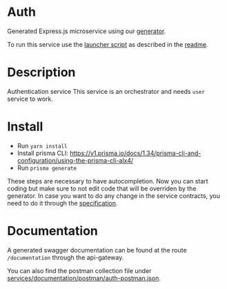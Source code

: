 # Auth

Generated Express.js microservice using our [generator](../../generator).

To run this service use the [launcher script](../launcher.sh) as described in the [readme](../README.md).

# Description

Authentication service
This service is an orchestrator and needs `user` service to work.

# Install

* Run `yarn install`
* Install prisma CLI: https://v1.prisma.io/docs/1.34/prisma-cli-and-configuration/using-the-prisma-cli-alx4/
* Run `prisma generate`

These steps are necessary to have autocompletion.
Now you can start coding but make sure to not edit code that will be overriden by the generator. In case you want to do any change in the service contracts, you need to do it through the [specification](../specification).

# Documentation

A generated swagger documentation can be found at the route `/documentation` through the api-gateway.

You can also find the postman collection file under [services/documentation/postman/auth-postman.json](../documentation/postman/auth-postman.json).